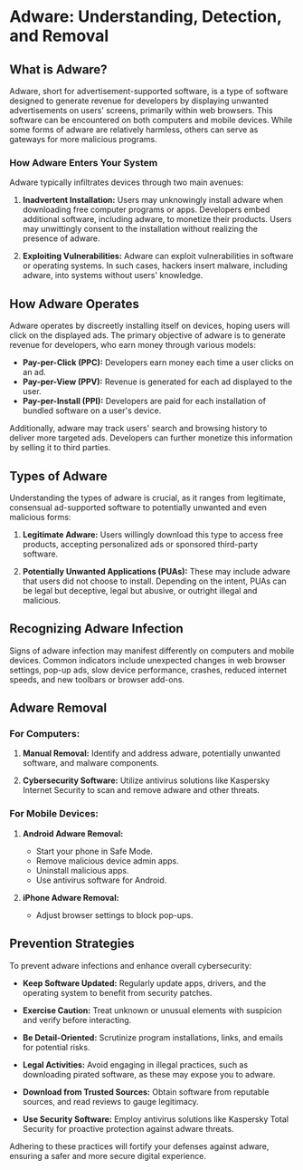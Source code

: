 # Adware: Understanding, Detection, and Removal

## What is Adware?

Adware, short for advertisement-supported software, is a type of software designed to generate revenue for developers by displaying unwanted advertisements on users' screens, primarily within web browsers. This software can be encountered on both computers and mobile devices. While some forms of adware are relatively harmless, others can serve as gateways for more malicious programs.

### How Adware Enters Your System

Adware typically infiltrates devices through two main avenues:

1. **Inadvertent Installation:** Users may unknowingly install adware when downloading free computer programs or apps. Developers embed additional software, including adware, to monetize their products. Users may unwittingly consent to the installation without realizing the presence of adware.

2. **Exploiting Vulnerabilities:** Adware can exploit vulnerabilities in software or operating systems. In such cases, hackers insert malware, including adware, into systems without users' knowledge.

## How Adware Operates

Adware operates by discreetly installing itself on devices, hoping users will click on the displayed ads. The primary objective of adware is to generate revenue for developers, who earn money through various models:

- **Pay-per-Click (PPC):** Developers earn money each time a user clicks on an ad.
- **Pay-per-View (PPV):** Revenue is generated for each ad displayed to the user.
- **Pay-per-Install (PPI):** Developers are paid for each installation of bundled software on a user's device.

Additionally, adware may track users' search and browsing history to deliver more targeted ads. Developers can further monetize this information by selling it to third parties.

## Types of Adware

Understanding the types of adware is crucial, as it ranges from legitimate, consensual ad-supported software to potentially unwanted and even malicious forms:

1. **Legitimate Adware:** Users willingly download this type to access free products, accepting personalized ads or sponsored third-party software.

2. **Potentially Unwanted Applications (PUAs):** These may include adware that users did not choose to install. Depending on the intent, PUAs can be legal but deceptive, legal but abusive, or outright illegal and malicious.

## Recognizing Adware Infection

Signs of adware infection may manifest differently on computers and mobile devices. Common indicators include unexpected changes in web browser settings, pop-up ads, slow device performance, crashes, reduced internet speeds, and new toolbars or browser add-ons.

## Adware Removal

### For Computers:

1. **Manual Removal:** Identify and address adware, potentially unwanted software, and malware components.
   
2. **Cybersecurity Software:** Utilize antivirus solutions like Kaspersky Internet Security to scan and remove adware and other threats.

### For Mobile Devices:

1. **Android Adware Removal:**
   - Start your phone in Safe Mode.
   - Remove malicious device admin apps.
   - Uninstall malicious apps.
   - Use antivirus software for Android.

2. **iPhone Adware Removal:**
   - Adjust browser settings to block pop-ups.

## Prevention Strategies

To prevent adware infections and enhance overall cybersecurity:

- **Keep Software Updated:** Regularly update apps, drivers, and the operating system to benefit from security patches.
  
- **Exercise Caution:** Treat unknown or unusual elements with suspicion and verify before interacting.

- **Be Detail-Oriented:** Scrutinize program installations, links, and emails for potential risks.

- **Legal Activities:** Avoid engaging in illegal practices, such as downloading pirated software, as these may expose you to adware.

- **Download from Trusted Sources:** Obtain software from reputable sources, and read reviews to gauge legitimacy.

- **Use Security Software:** Employ antivirus solutions like Kaspersky Total Security for proactive protection against adware threats.

Adhering to these practices will fortify your defenses against adware, ensuring a safer and more secure digital experience.
